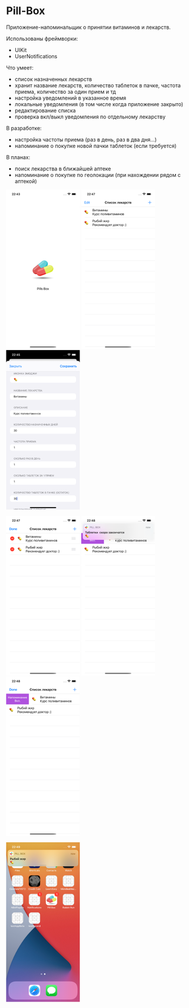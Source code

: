 # Pill-Box
Приложение-напоминальщик о принятии витаминов и лекарств.

Использованы фреймворки:
- UIKit
- UserNotifications

Что умеет:
- список назначенных лекарств
- хранит название лекарств, количество таблеток в пачке, частота приема, количество за один прием и тд
- настройка уведомлений в указанное время
- локальные уведомления (в том числе когда приложение закрыто)
- редактирование списка
- проверка вкл/выкл уведомления по отдельному лекарству 

В разработке:
- настройка частоты приема (раз в день, раз в два дня...)
- напоминание о покупке новой пачки таблеток (если требуется) 

В планах:
- поиск лекарства в ближайшей аптеке
- напоминание о покупке по геолокации (при нахождении рядом с аптекой)

<p float="left">
<img src="https://github.com/nelermont/Pill-Box/blob/main/Pill%20Box/Simulator%20Screen%20Shot%20-%20iPhone%2012%20-%202021-01-07%20at%2022.43.14.png" width="200" padding-right="20px" border-style="solid" border-color="black" border-width="1px"/>

<img src="https://github.com/nelermont/Pill-Box/blob/main/Pill%20Box/Simulator%20Screen%20Shot%20-%20iPhone%2012%20-%202021-01-07%20at%2022.47.53.png" width="200" padding-right="20px"/>

<img src="https://github.com/nelermont/Pill-Box/blob/main/Pill%20Box/simulator_screenshot_E712C656-2632-4377-8306-59D9D5744511.png" width="200"  padding-right="20px" />
</p>

<p float="left">
<img src="https://github.com/nelermont/Pill-Box/blob/main/Pill%20Box/Simulator%20Screen%20Shot%20-%20iPhone%2012%20-%202021-01-07%20at%2022.47.57.png" width="200" padding-right="20px" />
<img src="https://github.com/nelermont/Pill-Box/blob/main/Pill%20Box/Simulator%20Screen%20Shot%20-%20iPhone%2012%20-%202021-01-07%20at%2022.48.06.png" width="200" padding-right="20px" />
<img src="https://github.com/nelermont/Pill-Box/blob/main/Pill%20Box/Simulator%20Screen%20Shot%20-%20iPhone%2012%20-%202021-01-07%20at%2022.48.11.png" width="200" padding-right="20px" />
</p>

<p float="left">
<img src="https://github.com/nelermont/Pill-Box/blob/main/Pill%20Box/Simulator%20Screen%20Shot%20-%20iPhone%2012%20-%202021-01-07%20at%2022.49.02.png" width="200"  padding-right="20px" />
</p>


